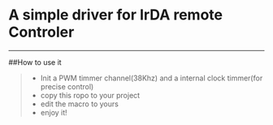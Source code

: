 # A simple driver for IrDA remote Controler
------
##How to use it 
> * Init a PWM timmer channel(38Khz) and a internal clock timmer(for precise control)
> * copy this ropo to your project
> * edit the macro to yours
> * enjoy it!
